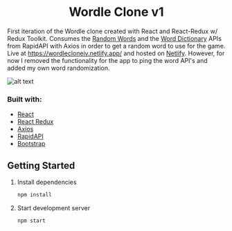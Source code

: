 <h1 align="center">
  Wordle Clone v1
</h1>

First iteration of the Wordle clone created with React and React-Redux w/ Redux Toolkit. Consumes the [Random Words](https://rapidapi.com/sheharyar566/api/random-words5/) and the [Word Dictionary](https://rapidapi.com/twinword/api/word-dictionary/) APIs from RapidAPI with Axios in order to get a random word to use for the game. Live at https://wordlecloneiv.netlify.app/ and hosted on [Netlify](https://www.netlify.com/). However, for now I removed the functionality for the app to ping the word API's and added my own word randomization.

![alt text](https://i.imgur.com/JxQG89i.png)

### Built with:

-   [React](https://reactjs.org/)
-   [React Redux](https://react-redux.js.org/)
-   [Axios](https://axios-http.com/)
-   [RapidAPI](https://rapidapi.com/)
-   [Bootstrap](https://getbootstrap.com/)

## Getting Started

1. Install dependencies

    ```bash
    npm install
    ```

2. Start development server

    ```bash
    npm start
    ```
